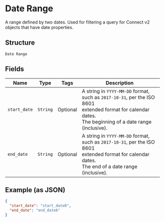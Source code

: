 
# Date Range

A range defined by two dates. Used for filtering a query for Connect v2
objects that have date properties.

## Structure

`Date Range`

## Fields

| Name | Type | Tags | Description |
|  --- | --- | --- | --- |
| `start_date` | `String` | Optional | A string in `YYYY-MM-DD` format, such as `2017-10-31`, per the ISO 8601<br>extended format for calendar dates.<br>The beginning of a date range (inclusive). |
| `end_date` | `String` | Optional | A string in `YYYY-MM-DD` format, such as `2017-10-31`, per the ISO 8601<br>extended format for calendar dates.<br>The end of a date range (inclusive). |

## Example (as JSON)

```json
{
  "start_date": "start_date0",
  "end_date": "end_date6"
}
```

